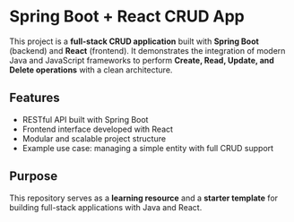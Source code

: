 # Spring Boot + React CRUD App

This project is a **full-stack CRUD application** built with **Spring Boot** (backend) and **React** (frontend).
It demonstrates the integration of modern Java and JavaScript frameworks to perform **Create, Read, Update, and Delete operations** with a clean architecture.

## Features

* RESTful API built with Spring Boot
* Frontend interface developed with React
* Modular and scalable project structure
* Example use case: managing a simple entity with full CRUD support

## Purpose

This repository serves as a **learning resource** and a **starter template** for building full-stack applications with Java and React.
